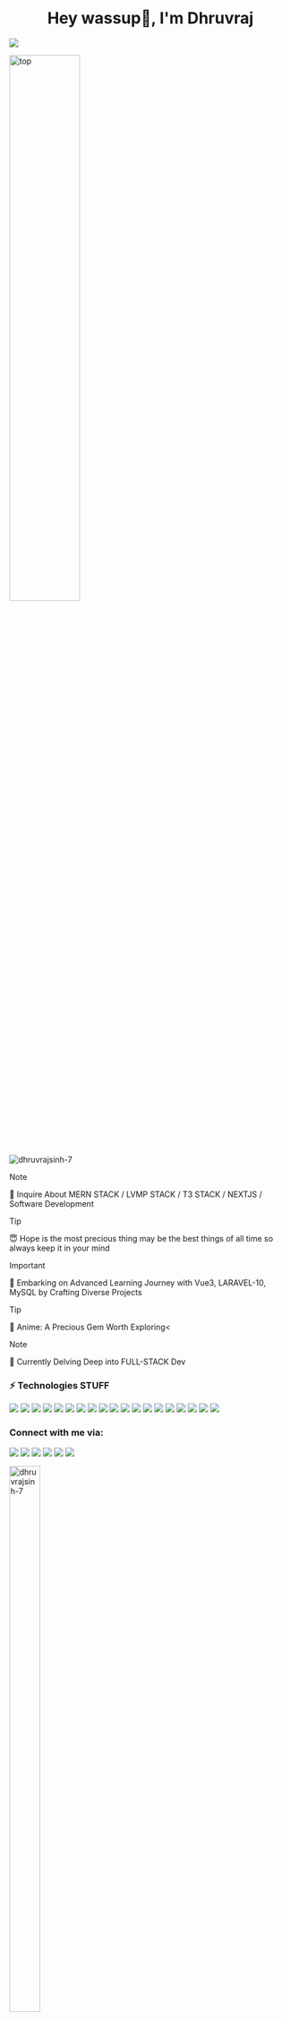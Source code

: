 <h1 align="center">Hey wassup👋, I'm Dhruvraj</h1>

<div class='flex'>
  <p align="left'>
    <a href="https://github.com/DenverCoder1/readme-typing-svg"><img src="https://readme-typing-svg.herokuapp.com?size=24&color=6353FF&center=true&vCenter=true&width=520&lines=Full+Stack+Web+Developer;Learning+Untill+I+Achieve+MyDream;A+Technophile+and+A+Computer+Geek;Always+Learning+New+Things"></a>
  </p>

  <img height="50%"  src="https://user-images.githubusercontent.com/74038190/225813708-98b745f2-7d22-48cf-9150-083f1b00d6c9.gif" alt="top" />
</div>
<p align="left"> <img src="https://komarev.com/ghpvc/?username=dhruvrajsinh-7&label=Profile%20views&color=0e75b6&style=flat" alt="dhruvrajsinh-7" /> </p>

> [!NOTE]
> 📩  Inquire About MERN STACK / LVMP STACK / T3 STACK / NEXTJS / Software Development

> [!TIP]
> 😇 Hope is the most precious thing may be the best things of all time so always keep it in your mind

> [!IMPORTANT]
> 🌱 Embarking on Advanced Learning Journey with Vue3, LARAVEL-10, MySQL by Crafting Diverse Projects 

> [!TIP]
> 🫡 Anime: A Precious Gem Worth Exploring<

> [!NOTE]
> 🔭 Currently Delving Deep into FULL-STACK Dev


<h3 align="left">⚡ Technologies STUFF</h3>

<p align="left">
  <a href="https://www.cplus.com"><img src="https://img.shields.io/badge/c++-%2300599C.svg?style=for-the-badge&logo=c%2B%2B&logoColor=white"></a>
  <a href="https://www.javascript.com/"><img src="https://img.shields.io/badge/javascript-%23323330.svg?style=for-the-badge&logo=javascript&logoColor=%23F7DF1E"></a>
  <a href="https://www.typescriptlang.org/"><img src="https://img.shields.io/badge/typescript-%23007ACC.svg?style=for-the-badge&logo=typescript&logoColor=white"></a>
  <a href="https://nodejs.org/en/"><img src="https://img.shields.io/badge/node.js-6DA55F?style=for-the-badge&logo=node.js&logoColor=white"></a>
  <a href="https://expressjs.com"><img src="https://img.shields.io/badge/express.js-%23404d59.svg?style=for-the-badge&logo=express&logoColor=%2361DAFB"></a>
  <a href="https://laravel.com/docs/10.x/readme"><img src="https://img.shields.io/badge/laravel-%23FF2D20.svg?style=for-the-badge&logo=laravel&logoColor=white"></a>
  <a href="https://vuejs.org/"><img src="https://img.shields.io/badge/vuejs-%2335495e.svg?style=for-the-badge&logo=vuedotjs&logoColor=%234FC08D"></a>
  <a href="https://reactjs.org/"><img src="https://img.shields.io/badge/react-%2320232a.svg?style=for-the-badge&logo=react&logoColor=%2361DAFB"></a>
  <a href="https://redux.js.org/"><img src="https://img.shields.io/badge/redux-%23593d88.svg?style=for-the-badge&logo=redux&logoColor=white"></a>
  <a href="https://mui.com/"><img src="https://img.shields.io/badge/MUI-%230081CB.svg?style=for-the-badge&logo=mui&logoColor=white"></a>
  <a href="https://www.figma.com/"><img src="https://img.shields.io/badge/figma-%23F24E1E.svg?style=for-the-badge&logo=figma&logoColor=white"></a>
  <a href="https://nextjs.org"><img src="https://img.shields.io/badge/Next-black?style=for-the-badge&logo=next.js&logoColor=white"></a>
  <a href="https://www.mongodb.com/"><img src="https://img.shields.io/badge/MongoDB-%234ea94b.svg?style=for-the-badge&logo=mongodb&logoColor=white"></a>
  <a href="https://getbootstrap.com/"><img src="https://img.shields.io/badge/bootstrap-%23563D7C.svg?style=for-the-badge&logo=bootstrap&logoColor=white"></a>
  <a href="https://getbootstrap.com/"><img src="https://img.shields.io/badge/SASS-hotpink.svg?style=for-the-badge&logo=SASS&logoColor=white"></a>
  <a href="https://git-scm.com/"><img src="https://img.shields.io/badge/git-%23F05033.svg?style=for-the-badge&logo=git&logoColor=white"></a>
  <a href="https://www.mysql.com/"><img src="https://img.shields.io/badge/mysql-%2300f.svg?style=for-the-badge&logo=mysql&logoColor=white"></a>
  <a href="https://supabase.com/"><img src="https://img.shields.io/badge/Supabase-3ECF8E?style=for-the-badge&logo=supabase&logoColor=white"></a>
  <a href="https://www.postman.com/"><img src="https://img.shields.io/badge/Postman-FF6C37?style=for-the-badge&logo=postman&logoColor=white"></a>
</p>

<h3 align="left">Connect with me via:</h3>

<p align="left"> 
  <a target="_blank" href="mailto:dhruvsss007@gmail.com"><img src="https://img.shields.io/badge/-Gmail-D14836?style=for-the-badge&logo=Gmail&logoColor=white"></a>
  <a target="_blank" href="https://www.linkedin.com/in/dhruvrajsinh-gohil-a14764205"><img src="https://img.shields.io/badge/-LinkedIn-0077b5?style=for-the-badge&logo=LinkedIn&logoColor=white"></a>
  <a target="_blank" href="https://twitter.com/GohilDh34395600"><img src="https://img.shields.io/badge/-Twitter-1DA1F2?style=for-the-badge&logo=Twitter&logoColor=white"></a>
  <a target="_blank" href="https://leetcode.com/Dhruvraj_05/"><img src="https://img.shields.io/badge/Leetcode-1DA1F2?style=for-the-badge&logo=Leetcode&logoColor=black"></a>
  <a target="_blank" href="https://medium.com/@dhruvsss007"><img src="https://img.shields.io/badge/Medium-12100E?style=for-the-badge&logo=medium&logoColor=white"></a>
  <a href="https://github.com/"><img src="https://img.shields.io/badge/github-%23121011.svg?style=for-the-badge&logo=github&logoColor=white"></a>
</p>

<div class="flex">
  <img width='33%' height='50%' src="https://github-readme-stats.vercel.app/api/top-langs?username=dhruvrajsinh-7&theme=dark&show_icons=true&locale=en&layout=compact" alt="dhruvrajsinh-7">
</div>

  <img width='33%' height='50%' src="https://github-readme-streak-stats.herokuapp.com/?user=dhruvrajsinh-7&theme=dark&background=0d1117&date_format=M%20j%5B%2C%20Y%5D" alt="adam-pw">
  <img width='33%' height='50%' src="https://github-readme-stats.vercel.app/api?username=dhruvrajsinh-7&show_icons=true&theme=dark">




